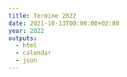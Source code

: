 ```yaml
---
title: Termine 2022
date: 2021-10-13T00:00:00+02:00
year: 2022
outputs:
  - html
  - calendar
  - json
---
```

